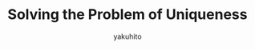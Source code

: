 ---
title: Solving the Problem of Uniqueness
author: yakuhito
external_url: https://blog.fireacademy.io/p/solving-the-problem-of-uniqueness
category: fireacademy
---